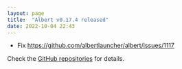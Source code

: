 ```yaml
---
layout: page
title:  "Albert v0.17.4 released"
date: 2022-10-04 22:43
---
```


* Fix https://github.com/albertlauncher/albert/issues/1117

Check the [GitHub repositories](https://github.com/albertlauncher/albert/commits/v0.17.4) for details.
